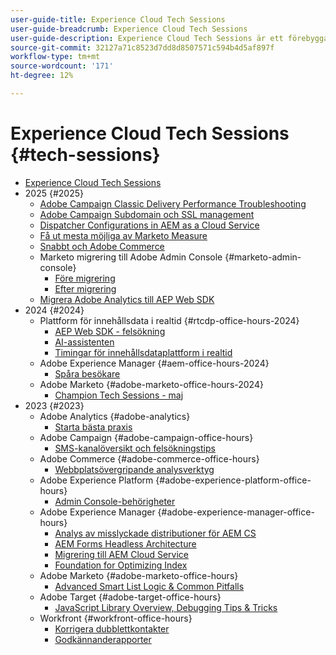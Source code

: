 ```yaml
---
user-guide-title: Experience Cloud Tech Sessions
user-guide-breadcrumb: Experience Cloud Tech Sessions
user-guide-description: Experience Cloud Tech Sessions är ett förebyggande sätt att hantera alla fall genom att erbjuda kunderna lösningsspecifika webbinarier.
source-git-commit: 32127a71c8523d7dd8d8507571c594b4d5af897f
workflow-type: tm+mt
source-wordcount: '171'
ht-degree: 12%

---
```



# Experience Cloud Tech Sessions {#tech-sessions}

+ [Experience Cloud Tech Sessions](overview.md)
+ 2025 {#2025}
   + [Adobe Campaign Classic Delivery Performance Troubleshooting](2025/acc-delivery-performance.md)
   + [Adobe Campaign Subdomain och SSL management](2025/subdomain-ssl-management.md)
   + [Dispatcher Configurations in AEM as a Cloud Service](2025/dispatcher-configurations.md)
   + [Få ut mesta möjliga av Marketo Measure](2025/getting-most-marketo-measure.md)
   + [Snabbt och Adobe Commerce](2025/fastly-and-adobe-commerce.md)
   + Marketo migrering till Adobe Admin Console {#marketo-admin-console}
      + [Före migrering](2025/marketo-pre-migration.md)
      + [Efter migrering](2025/marketo-post-migration.md)
   + [Migrera Adobe Analytics till AEP Web SDK](2025/migrate-analytics-to-aep-web-sdk.md)
+ 2024 {#2024}
   + Plattform för innehållsdata i realtid {#rtcdp-office-hours-2024}
      + [AEP Web SDK - felsökning](2024/aep-web-sdk-troubleshooting.md)
      + [AI-assistenten](2024/ai-assistant.md)
      + [Timingar för innehållsdataplattform i realtid](2024/rtcdp-timings.md)
   + Adobe Experience Manager {#aem-office-hours-2024}
      + [Spåra besökare](2024/tracking-visitors.md)
   + Adobe Marketo {#adobe-marketo-office-hours-2024}
      + [Champion Tech Sessions - maj](2024/champion-office-hours.md)
+ 2023 {#2023}
   + Adobe Analytics {#adobe-analytics}
      + [Starta bästa praxis](2023/launch-best-practices.md)
   + Adobe Campaign {#adobe-campaign-office-hours}
      + [SMS-kanalöversikt och felsökningstips](2023/ac-sms-channel-overview.md)
   + Adobe Commerce {#adobe-commerce-office-hours}
      + [Webbplatsövergripande analysverktyg](2023/site-wide-analysis-tool.md)
   + Adobe Experience Platform {#adobe-experience-platform-office-hours}
      + [Admin Console-behörigheter](2023/aep-admin-console-permissions.md)
   + Adobe Experience Manager {#adobe-experience-manager-office-hours}
      + [Analys av misslyckade distributioner för AEM CS](2023/aem-deployment-failures-analysis.md)
      + [AEM Forms Headless Architecture](2023/aem-forms-headless-architecture.md)
      + [Migrering till AEM Cloud Service](2023/migration-aemcs.md)
      + [Foundation for Optimizing Index](2023/optimize-indexes-aemcs.md)
   + Adobe Marketo {#adobe-marketo-office-hours}
      + [Advanced Smart List Logic &amp; Common Pitfalls](2023/marketo-common-pitfalls.md)
   + Adobe Target {#adobe-target-office-hours}
      + [JavaScript Library Overview, Debugging Tips &amp; Tricks](2023/target-debugging-tips-and-tricks.md)
   + Workfront {#workfront-office-hours}
      + [Korrigera dubblettkontakter](2023/workfront-fix-duplicate-contacts.md)
      + [Godkännanderapporter](2023/workfront-proof-approval-reports.md)
